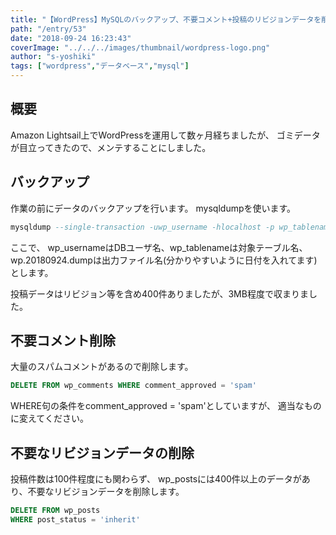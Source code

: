 ```yaml
---
title: "【WordPress】MySQLのバックアップ、不要コメント+投稿のリビジョンデータを削除。データベースのメンテナンスを行った。"
path: "/entry/53"
date: "2018-09-24 16:23:43"
coverImage: "../../../images/thumbnail/wordpress-logo.png"
author: "s-yoshiki"
tags: ["wordpress","データベース","mysql"]
---
```


## 概要

Amazon Lightsail上でWordPressを運用して数ヶ月経ちましたが、
ゴミデータが目立ってきたので、メンテすることにしました。

## バックアップ

作業の前にデータのバックアップを行います。
mysqldumpを使います。

```sql
mysqldump --single-transaction -uwp_username -hlocalhost -p wp_tablename > wp.20180924.dump
```

ここで、
wp_usernameはDBユーザ名、wp_tablenameは対象テーブル名、
wp.20180924.dumpは出力ファイル名(分かりやすいように日付を入れてます)
とします。

投稿データはリビジョン等を含め400件ありましたが、3MB程度で収まりました。

<!--
ちなみにWordPressのテーブル定義はこのようになってました。

```

+-----------------------------+
| Tables_in_wp_tablename      |
+-----------------------------+
| wp_aiowps_events            |
| wp_aiowps_failed_logins     |
| wp_aiowps_global_meta       |
| wp_aiowps_login_activity    |
| wp_aiowps_login_lockdown    |
| wp_aiowps_permanent_block   |
| wp_cocoon_accesses          |
| wp_cocoon_affiliate_tags    |
| wp_cocoon_function_texts    |
| wp_cocoon_item_rankings     |
| wp_cocoon_speech_balloons   |
| wp_commentmeta              |
| wp_comments                 |
| wp_links                    |
| wp_options                  |
| wp_postmeta                 |
| wp_posts                    |
| wp_term_relationships       |
| wp_term_taxonomy            |
| wp_termmeta                 |
| wp_terms                    |
| wp_usermeta                 |
| wp_users                    |
+-----------------------------+
```

-->

## 

## 不要コメント削除

大量のスパムコメントがあるので削除します。

```sql
DELETE FROM wp_comments WHERE comment_approved = 'spam'
```

WHERE句の条件をcomment_approved = 'spam'としていますが、
適当なものに変えてください。

## 不要なリビジョンデータの削除

投稿件数は100件程度にも関わらず、
wp_postsには400件以上のデータがあり、不要なリビジョンデータを削除します。

```sql
DELETE FROM wp_posts 
WHERE post_status = 'inherit'
```
